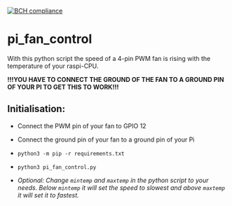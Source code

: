 [![BCH compliance](https://bettercodehub.com/edge/badge/leow149/pi_fan_control?branch=master)](https://bettercodehub.com/)

# pi_fan_control

With this python script the speed of a 4-pin PWM fan is rising with the temperature of your raspi-CPU.

**!!!YOU HAVE TO CONNECT THE GROUND OF THE FAN TO A GROUND PIN OF YOUR PI TO GET THIS TO WORK!!!**

## Initialisation:

-   Connect the PWM pin of your fan to GPIO 12

-   Connect the ground pin of your fan to a ground pin of your Pi

-   `python3 -m pip -r requirements.txt`

-   `python3 pi_fan_control.py`

-   _Optional: Change `mintemp` and `maxtemp` in the python script to your needs. Below `mintemp` it will set the speed to slowest and above `maxtemp` it will set it to fastest._
